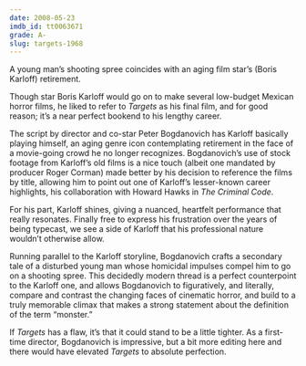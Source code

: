 ```yaml
---
date: 2008-05-23
imdb_id: tt0063671
grade: A-
slug: targets-1968
---
```


A young man’s shooting spree coincides with an aging film star’s (Boris Karloff) retirement.

Though star Boris Karloff would go on to make several low-budget Mexican horror films, he liked to refer to _Targets_ as his final film, and for good reason; it’s a near perfect bookend to his lengthy career.

The script by director and co-star Peter Bogdanovich has Karloff basically playing himself, an aging genre icon contemplating retirement in the face of a movie-going crowd he no longer recognizes. Bogdanovich’s use of stock footage from Karloff’s old films is a nice touch (albeit one mandated by producer Roger Corman) made better by his decision to reference the films by title, allowing him to point out one of Karloff’s lesser-known career highlights, his collaboration with Howard Hawks in <span data-imdb-id="tt0021770">_The Criminal Code_</span>.

For his part, Karloff shines, giving a nuanced, heartfelt performance that really resonates. Finally free to express his frustration over the years of being typecast, we see a side of Karloff that his professional nature wouldn’t otherwise allow.

Running parallel to the Karloff storyline, Bogdanovich crafts a secondary tale of a disturbed young man whose homicidal impulses compel him to go on a shooting spree. This decidedly modern thread is a perfect counterpoint to the Karloff one, and allows Bogdanovich to figuratively, and literally, compare and contrast the changing faces of cinematic horror, and build to a truly memorable climax that makes a strong statement about the definition of the term “monster.”

If _Targets_ has a flaw, it’s that it could stand to be a little tighter. As a first-time director, Bogdanovich is impressive, but a bit more editing here and there would have elevated _Targets_ to absolute perfection.
